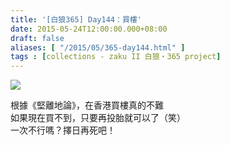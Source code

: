 ```yaml
---
title: '[白狼365] Day144：買樓'
date: 2015-05-24T12:00:00.000+08:00
draft: false
aliases: [ "/2015/05/365-day144.html" ]
tags : [collections - zaku II 白狼・365 project]
---
```


[![](https://farm9.staticflickr.com/8781/17985464882_7a3b268628_z.jpg)](https://farm9.staticflickr.com/8781/17985464882_7a3b268628_z.jpg)

根據《堅離地論》，在香港買樓真的不難  
如果現在買不到，只要再投胎就可以了（笑）  
一次不行嗎？擇日再死吧！